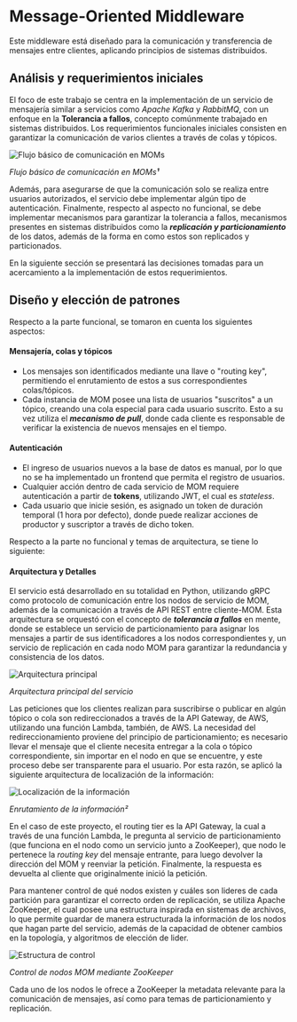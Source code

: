 # Message-Oriented Middleware
Este middleware está diseñado para la comunicación  y transferencia de mensajes entre clientes, aplicando principios de sistemas distribuidos.
## Análisis y requerimientos iniciales
El foco de este trabajo se centra en la implementación de un servicio de mensajería similar a servicios como *Apache Kafka* y *RabbitMQ*, con un enfoque en la **Tolerancia a fallos**, concepto comúnmente trabajado en sistemas distribuidos.
Los requerimientos funcionales iniciales consisten en garantizar la comunicación de varios clientes a través de colas y tópicos.

![Flujo básico de comunicación en MOMs](https://i.imgur.com/rTS0IbU.png)

*Flujo básico de comunicación en MOMs**¹***

Además, para asegurarse de que la comunicación solo se realiza entre usuarios autorizados, el servicio debe implementar algún tipo de autenticación.
Finalmente, respecto al aspecto no funcional, se debe implementar mecanismos para garantizar la tolerancia a fallos, mecanismos presentes en sistemas distribuidos como la ***replicación y particionamiento*** de los datos, además de la forma en como estos son replicados y particionados.

En la siguiente sección se presentará las decisiones tomadas para un acercamiento a la implementación de estos requerimientos.
## Diseño y elección de patrones
Respecto a la parte funcional, se tomaron en cuenta los siguientes aspectos:
#### Mensajería, colas y tópicos
* Los mensajes son identificados mediante una llave o "routing key", permitiendo el enrutamiento de estos a sus correspondientes colas/tópicos.
* Cada instancia de MOM posee una lista de usuarios "suscritos" a un tópico, creando una cola especial para cada usuario suscrito. Esto a su vez utiliza el ***mecanismo de pull***, donde cada cliente es responsable de verificar la existencia de nuevos mensajes en el tiempo.
#### Autenticación
* El ingreso de usuarios nuevos a la base de datos es manual, por lo que no se ha implementado un frontend que permita el registro de usuarios.
* Cualquier acción dentro de cada servicio de MOM requiere autenticación a partir de **tokens**, utilizando JWT, el cual es *stateless*.
* Cada usuario que inicie sesión, es asignado un token de duración temporal (1 hora por defecto), donde puede realizar acciones de productor y suscriptor a través de dicho token.

Respecto a la parte no funcional y temas de arquitectura, se tiene lo siguiente:
#### Arquitectura y Detalles
El servicio está desarrollado en su totalidad en Python, utilizando gRPC como protocolo de comunicación entre los nodos de servicio de MOM, además de la comunicación a través de API REST entre cliente-MOM. Esta arquitectura se orquestó con el concepto de ***tolerancia a fallos*** en mente, donde se establece un servicio de particionamiento para asignar los mensajes a partir de sus identificadores a los nodos correspondientes y, un servicio de replicación en cada nodo MOM para garantizar la redundancia y consistencia de los datos.

![Arquitectura principal](https://i.imgur.com/g7F7KbH.png)

*Arquitectura principal del servicio*

Las peticiones que los clientes realizan para suscribirse o publicar en algún tópico o cola son redireccionados a través de la API Gateway, de AWS, utilizando una función Lambda, también, de AWS. La necesidad del redireccionamiento proviene del principio de particionamiento; es necesario llevar el mensaje que el cliente necesita entregar a la cola o tópico correspondiente, sin importar en el nodo en que se encuentre, y este proceso debe ser transparente para el usuario. Por esta razón, se aplicó la siguiente arquitectura de localización de la información:

![Localización de la información](https://i.imgur.com/OCggPAx.png)

*Enrutamiento de la información²*

En el caso de este proyecto, el routing tier es la API Gateway, la cual a través de una función Lambda, le pregunta al servicio de particionamiento (que funciona en el nodo como un servicio junto a ZooKeeper), que nodo le pertenece la *routing key* del mensaje entrante, para luego devolver la dirección del MOM y reenviar la petición. Finalmente, la respuesta es devuelta al cliente que originalmente inició la petición.

Para mantener control de qué nodos existen y cuáles son lideres de cada partición para garantizar el correcto orden de replicación, se utiliza Apache ZooKeeper, el cual posee una estructura inspirada en sistemas de archivos, lo que permite guardar de manera estructurada la información de los nodos que hagan parte del servicio, además de la capacidad de obtener cambios en la topología, y algoritmos de elección de lider.

![Estructura de control](https://i.imgur.com/kebebLU.png)

*Control de nodos MOM mediante ZooKeeper*

Cada uno de los nodos le ofrece a ZooKeeper la metadata relevante para la comunicación de mensajes, así como para temas de particionamiento y replicación.
